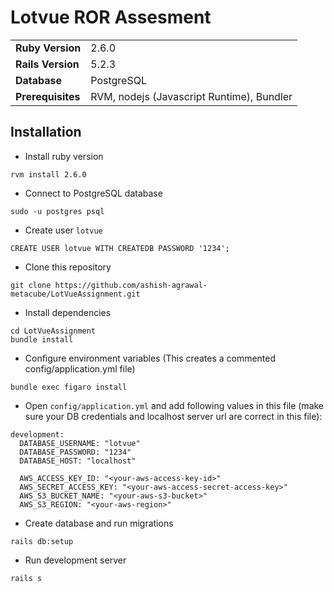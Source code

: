 # Lotvue ROR Assesment

|   |  |
| ------------- | ------------- |
| **Ruby Version**  | 2.6.0    |
| **Rails Version** | 5.2.3    |
| **Database**      | PostgreSQL |
| **Prerequisites** | RVM, nodejs (Javascript Runtime), Bundler |


## Installation

* Install ruby version

```
rvm install 2.6.0
```

* Connect to PostgreSQL database

```
sudo -u postgres psql
```

* Create user `lotvue`

```
CREATE USER lotvue WITH CREATEDB PASSWORD '1234';
```

* Clone this repository

```
git clone https://github.com/ashish-agrawal-metacube/LotVueAssignment.git
```

* Install dependencies

```
cd LotVueAssignment
bundle install
```

* Configure environment variables (This creates a commented config/application.yml file)

```
bundle exec figaro install
```

* Open `config/application.yml` and add following values in this file (make sure your DB credentials and localhost server url are correct in this file):

```
development:
  DATABASE_USERNAME: "lotvue"
  DATABASE_PASSWORD: "1234"
  DATABASE_HOST: "localhost"

  AWS_ACCESS_KEY_ID: "<your-aws-access-key-id>"
  AWS_SECRET_ACCESS_KEY: "<your-aws-access-secret-access-key>"
  AWS_S3_BUCKET_NAME: "<your-aws-s3-bucket>"
  AWS_S3_REGION: "<your-aws-region>"
```

* Create database and run migrations

```
rails db:setup
```

* Run development server

```
rails s
```

